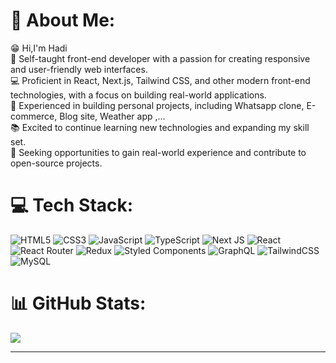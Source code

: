 # 💫 About Me:
😁 Hi,I'm Hadi<br>
🔧 Self-taught front-end developer with a passion for creating responsive and user-friendly web interfaces.<br>💻 Proficient in React, Next.js, Tailwind CSS, and other modern front-end technologies, with a focus on building real-world applications.<br>🚀 Experienced in building personal projects, including Whatsapp clone, E-commerce, Blog site, Weather app ,...<br>📚 Excited to continue learning new technologies and expanding my skill set.<br>🤝 Seeking opportunities to gain real-world experience and contribute to open-source projects.


# 💻 Tech Stack:
![HTML5](https://img.shields.io/badge/html5-%23E34F26.svg?style=flat&logo=html5&logoColor=white) ![CSS3](https://img.shields.io/badge/css3-%231572B6.svg?style=flat&logo=css3&logoColor=white) ![JavaScript](https://img.shields.io/badge/javascript-%23323330.svg?style=flat&logo=javascript&logoColor=%23F7DF1E) ![TypeScript](https://img.shields.io/badge/typescript-%23007ACC.svg?style=flat&logo=typescript&logoColor=white) ![Next JS](https://img.shields.io/badge/Next-black?style=flat&logo=next.js&logoColor=white) ![React](https://img.shields.io/badge/react-%2320232a.svg?style=flat&logo=react&logoColor=%2361DAFB) ![React Router](https://img.shields.io/badge/React_Router-CA4245?style=flat&logo=react-router&logoColor=white) ![Redux](https://img.shields.io/badge/redux-%23593d88.svg?style=flat&logo=redux&logoColor=white) ![Styled Components](https://img.shields.io/badge/styled--components-DB7093?style=flat&logo=styled-components&logoColor=white) ![GraphQL](https://img.shields.io/badge/-GraphQL-E10098?style=flat&logo=graphql&logoColor=white)  ![TailwindCSS](https://img.shields.io/badge/tailwindcss-%2338B2AC.svg?style=flat&logo=tailwind-css&logoColor=white) ![MySQL](https://img.shields.io/badge/mysql-%2300f.svg?style=flat&logo=mysql&logoColor=white)
# 📊 GitHub Stats:
![](https://github-readme-stats.vercel.app/api/top-langs/?username=hadiraz&theme=radical&hide_border=false&include_all_commits=true&count_private=true&layout=compact)

---



